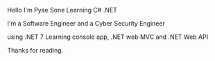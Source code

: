 Hello I'm Pyae Sone Learning C# .NET 

I'm a Software Engineer and a Cyber Security Engineer 

using .NET 7
Learning console app, .NET web MVC and .NET Web API

Thanks for reading.
